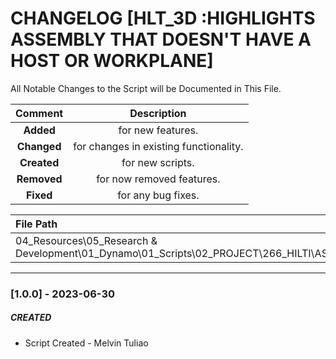 # CHANGELOG [HLT_3D :HIGHLIGHTS ASSEMBLY THAT DOESN'T HAVE A HOST OR WORKPLANE]
All Notable Changes to the Script will be Documented in This File.

| Comment | Description |
| :--: | :--: |
| **Added**  | for new features. |
|**Changed** |for changes in existing functionality. |
|**Created** | for new scripts. |
|**Removed** |for now removed features. |
|**Fixed** |for any bug fixes. |

| File Path | 
| :-- |
| 04_Resources\05_Research & Development\01_Dynamo\01_Scripts\02_PROJECT\266_HILTI\ASM |
------------------------------------------------------------------

### [1.0.0] - 2023-06-30
##### CREATED
- Script Created - Melvin Tuliao